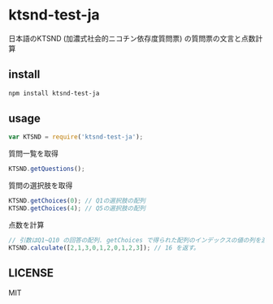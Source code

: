 # ktsnd-test-ja
日本語のKTSND (加濃式社会的ニコチン依存度質問票) の質問票の文言と点数計算

## install

```sh
npm install ktsnd-test-ja
```

## usage

```js
var KTSND = require('ktsnd-test-ja');
```

質問一覧を取得
```js
KTSND.getQuestions();
```

質問の選択肢を取得
```js
KTSND.getChoices(0); // Q1の選択肢の配列
KTSND.getChoices(4); // Q5の選択肢の配列
```

点数を計算
```js
// 引数はQ1~Q10 の回答の配列. getChoices で得られた配列のインデックスの値の列を渡す
KTSND.calculate([2,1,3,0,1,2,0,1,2,3]); // 16 を返す。
```

## LICENSE
MIT
